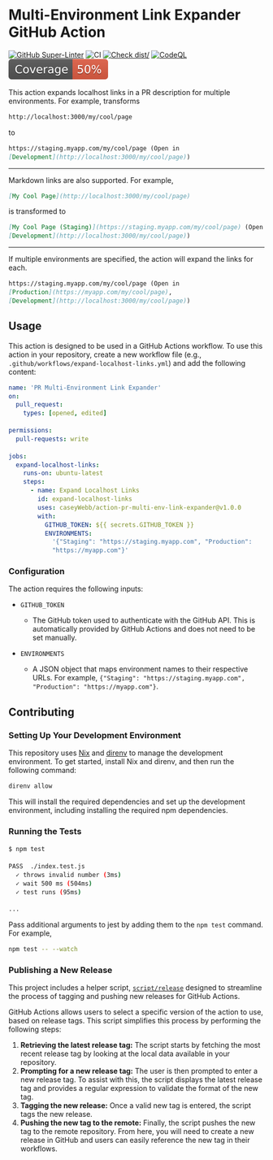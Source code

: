 # Multi-Environment Link Expander GitHub Action

[![GitHub Super-Linter](https://github.com/caseyWebb/action-pr-multi-env-link-expander/actions/workflows/linter.yml/badge.svg)](https://github.com/super-linter/super-linter)
![CI](https://github.com/caseyWebb/action-pr-multi-env-link-expander/actions/workflows/ci.yml/badge.svg)
[![Check dist/](https://github.com/caseyWebb/action-pr-multi-env-link-expander/actions/workflows/check-dist.yml/badge.svg)](https://github.com/caseyWebb/action-pr-multi-env-link-expander/actions/workflows/check-dist.yml)
[![CodeQL](https://github.com/caseyWebb/action-pr-multi-env-link-expander/actions/workflows/codeql-analysis.yml/badge.svg)](https://github.com/caseyWebb/action-pr-multi-env-link-expander/actions/workflows/codeql-analysis.yml)
[![Coverage](./badges/coverage.svg)](./badges/coverage.svg)

This action expands localhost links in a PR description for multiple
environments. For example, transforms

```markdown
http://localhost:3000/my/cool/page
```

to

```markdown
https://staging.myapp.com/my/cool/page (Open in
[Development](http://localhost:3000/my/cool/page))
```

---

Markdown links are also supported. For example,

```markdown
[My Cool Page](http://localhost:3000/my/cool/page)
```

is transformed to

```markdown
[My Cool Page (Staging)](https://staging.myapp.com/my/cool/page) (Open in
[Development](http://localhost:3000/my/cool/page))
```

---

If multiple environments are specified, the action will expand the links for
each.

```markdown
https://staging.myapp.com/my/cool/page (Open in
[Production](https://myapp.com/my/cool/page),
[Development](http://localhost:3000/my/cool/page))
```

## Usage

This action is designed to be used in a GitHub Actions workflow. To use this
action in your repository, create a new workflow file (e.g.,
`.github/workflows/expand-localhost-links.yml`) and add the following content:

```yaml
name: 'PR Multi-Environment Link Expander'
on:
  pull_request:
    types: [opened, edited]

permissions:
  pull-requests: write

jobs:
  expand-localhost-links:
    runs-on: ubuntu-latest
    steps:
      - name: Expand Localhost Links
        id: expand-localhost-links
        uses: caseyWebb/action-pr-multi-env-link-expander@v1.0.0
        with:
          GITHUB_TOKEN: ${{ secrets.GITHUB_TOKEN }}
          ENVIRONMENTS:
            '{"Staging": "https://staging.myapp.com", "Production":
            "https://myapp.com"}'
```

### Configuration

The action requires the following inputs:

- `GITHUB_TOKEN`

  - The GitHub token used to authenticate with the GitHub API. This is
    automatically provided by GitHub Actions and does not need to be set
    manually.

- `ENVIRONMENTS`
  - A JSON object that maps environment names to their respective URLs. For
    example,
    `{"Staging": "https://staging.myapp.com", "Production": "https://myapp.com"}`.

## Contributing

### Setting Up Your Development Environment

This repository uses [Nix](https://nixos.org/) and [direnv](https://direnv.net/)
to manage the development environment. To get started, install Nix and direnv,
and then run the following command:

```bash
direnv allow
```

This will install the required dependencies and set up the development
environment, including installing the required npm dependencies.

### Running the Tests

```bash
$ npm test

PASS  ./index.test.js
  ✓ throws invalid number (3ms)
  ✓ wait 500 ms (504ms)
  ✓ test runs (95ms)

...
```

Pass additional arguments to jest by adding them to the `npm test` command. For
example,

```bash
npm test -- --watch
```

### Publishing a New Release

This project includes a helper script, [`script/release`](./script/release)
designed to streamline the process of tagging and pushing new releases for
GitHub Actions.

GitHub Actions allows users to select a specific version of the action to use,
based on release tags. This script simplifies this process by performing the
following steps:

1. **Retrieving the latest release tag:** The script starts by fetching the most
   recent release tag by looking at the local data available in your repository.
1. **Prompting for a new release tag:** The user is then prompted to enter a new
   release tag. To assist with this, the script displays the latest release tag
   and provides a regular expression to validate the format of the new tag.
1. **Tagging the new release:** Once a valid new tag is entered, the script tags
   the new release.
1. **Pushing the new tag to the remote:** Finally, the script pushes the new tag
   to the remote repository. From here, you will need to create a new release in
   GitHub and users can easily reference the new tag in their workflows.
